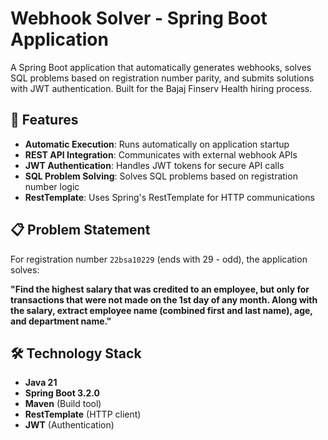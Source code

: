 # Webhook Solver - Spring Boot Application

A Spring Boot application that automatically generates webhooks, solves SQL problems based on registration number parity, and submits solutions with JWT authentication. Built for the Bajaj Finserv Health hiring process.

## 🚀 Features

- **Automatic Execution**: Runs automatically on application startup
- **REST API Integration**: Communicates with external webhook APIs
- **JWT Authentication**: Handles JWT tokens for secure API calls
- **SQL Problem Solving**: Solves SQL problems based on registration number logic
- **RestTemplate**: Uses Spring's RestTemplate for HTTP communications

## 📋 Problem Statement

For registration number `22bsa10229` (ends with 29 - odd), the application solves:

**"Find the highest salary that was credited to an employee, but only for transactions that were not made on the 1st day of any month. Along with the salary, extract employee name (combined first and last name), age, and department name."**

## 🛠️ Technology Stack

- **Java 21**
- **Spring Boot 3.2.0**
- **Maven** (Build tool)
- **RestTemplate** (HTTP client)
- **JWT** (Authentication)
